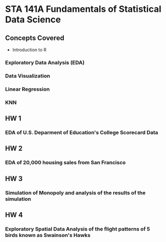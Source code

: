 # STA 141A Fundamentals of Statistical Data Science

## Concepts Covered
* Introduction to R
### Exploratory Data Analysis (EDA)
### Data Visualization
### Linear Regression
### KNN


## HW 1
### EDA of U.S. Deparment of Education's College Scorecard Data


## HW 2
### EDA of 20,000 housing sales from San Francisco


## HW 3
### Simulation of Monopoly and analysis of the results of the simulation


## HW 4
### Exploratory Spatial Data Analysis of the flight patterns of 5 birds known as Swainson's Hawks
